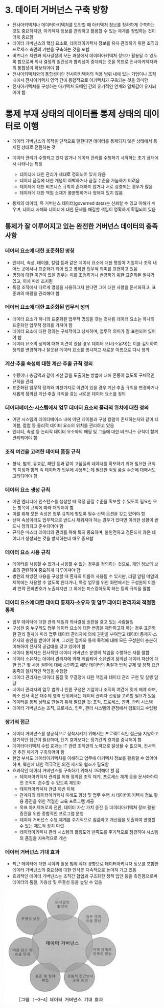 # 3. 데이터 거버넌스 구축 방향

- 전사아키텍처나 데이터아키텍처를 도입할 때 아키텍처 정보를 정확하게 구축하는 것도 중요하지만, 아키텍처 정보를 관리하고 활용할 수 있는 체계를 정립하는 것이 더욱 중요함
- 데이터 거버넌스의 핵심 요소로, 데이터아키텍처 정보를 유지·관리하기 위한 조직과 프로세스 측면의 기반을 구축하는 것을 포함
- 비즈니스 지원과 의사결정의 모든 과정에서 데이터아키텍처 정보가 활용될 수 있도록 함으로써 의사 결정의 일관성과 합리성이 증대되는 것을 목표로 전사아키텍처와의 통합성이 확보되어야 함
- 전사아키텍처와의 통합성이란 전사아키텍처의 적용 범위 내에 있는 기업이나 조직 내에서 전사아키텍처 영역 간에 통합적으로 아키텍처가 구축되는 것을 의미함
- 전사아키텍처를 구성하는 아키텍처 도메인 간의 유기적인 연계와 일체감이 유지되어야 함

# 통제 부재 상태의 데이터를 통제 상태의 데이터로 이행

- 데이터 거버넌스의 목적을 단적으로 말한다면 데이터를 통제되지 않은 상태에서 통제된 상태로 전환하는 것
- 데이터 관리가 수행되고 있지 않거나 데이터 관리를 수행하기 시작하는 초기 상태에서 나타나는 특징
    - 데이터에 대한 관리가 제대로 정의되어 있지 않음
    - 데이터 품질에 대한 개념이 희박하거나 품질 수준을 가늠하기 어려움
    - 데이터에 대한 비즈니스 규칙이 존재하지 않거나 서로 상충되는 경우가 많음
    - 데이터에 대한 책임 소재가 불분명하거나 정해져 있지 않음

- 통제의 데이터, 즉 거버넌스 데이터(governed data)는 신뢰할 수 있고 이해가 쉬우며, 데이터 자체와 데이터에 대한 문제를 해결할 책임이 명확하게 확립되어 있음

## 통제가 잘 이루어지고 있는 완전한 거버넌스 데이터의 충족 사항

### 데이터 요소에 대한 표준화된 명칭

- 엔터티, 속성, 테이블, 칼럼 등과 같은 데이터 요소에 대한 명칭이 기업이나 조직 내 어느 곳에서나 표준화가 되어 있고 명확한 업무적 의미를 표현하고 있음
- 명칭에 대한 이견이 있을 경우는 이를 조정하거나 반영하기 위한 표준화된 절차가 있고, 이에 따라 조치됨
- 특정 조직에서 다르게 명칭을 사용하고자 한다면 그에 대한 사항을 문서화하고, 표준과의 매핑을 관리해야 함

### 데이터 요소에 대한 표준화된 업무적 정의

- 데이터 요소가 하나의 표준화된 업무적 명칭을 갖는 것처럼 데이터 요소는 하나의 표준화한 업무적 정의를 가져야 함
- 데이터 요소에 대한 정의는 구체적이고 상세하며, 업무적 의미가 잘 표현되어 있어야 함
- 데이터 요소의 정의에 대해 이견이 있을 경우 데이터 오너(소유자)는 이를 검토하여 정의를 변경하거나 잘못된 데이터 요소를 명시하고 새로운 이름으로 다시 정의

### 계산·추출 속성에 대한 계산·추출 규칙 정의

- 수량이나 총금액과 같이 계산 값을 도출하는 방법에 대해 혼동이 없도록 구체적인 규칙을 관리
- 표준화된 업무적 정의와 마찬가지로 이견이 있을 경우 계산·추출 규칙을 변경하거나 새롭게 정의된 계산·추출 규칙을 갖는 새로운 데이터 요소를 정의

### 데이터베이스·시스템에서 업무 데이터 요소의 물리적 위치에 대한 정의

- 어떤 시스템의 데이터베이스 내에 어떤 테이블과 구성 칼럼이 존재하는지와 같이 테이블, 칼럼 등 물리적 데이터 요소의 위치를 관리하고 있음
- 엔터티, 속성 등 논리적 데이터 요소와의 매핑 및 그들에 대한 비즈니스 규칙이 함께 관리되어야 함

### 조직 여건을 고려한 데이터 품질 규칙

- 형식, 범위, 유효값, 패턴 등과 같이 고품질의 데이터를 확보하기 위해 필요한 규칙의 지정과 함께 각 데이터가 업무에 사용되는데 필요한 적정 품질 수준에 대해서도 고려되어야 함

### 데이터 요소 생성 규칙

- 어떤 엔터티에 인스턴스를 생성할 때 적정 품질 수준을 확보할 수 있도록 필요한 모든 항목이 규칙에 따라 채워져야 함
- 이를 위해 모든 속성은 업무 규칙에 맞도록 필수·선택 옵션을 갖고 있어야 함
- 선택 속성이라도 업무적으로 반드시 채워져야 하는 경우가 있따면 이러한 상황이 반드시 정의되고 준수되어야 함
- 규칙은 마스터 데이터의 관리를 위해 특히 중요하며, 불완전하고 정돈되지 않은 데이터가 생성되는 것을 방지하는데 매우 중요함

### 데이터 요소 사용 규칙

- 데이터를 사용할 수 있거나 사용할 수 없는 경우를 정의하는 것으로, 개인 정보의 보호와 관련하여 중요하게 다루어져야 함
- 병원의 처방전 내용을 구성할 때 환자의 이름이 사용될 수 있지만, 리필 알림 메일의 제목에는 사용할 수 없도록 한다거나, 특정 업무를 위한 화면에서는 구성원의 이름과 연락 전화번호가 노출되지만 그 외에는 마스킹하도록 하는 등의 규칙을 말함

### 데이터 요소에 대한 데이터 통제자·소유자 및 업무 데이터 관리자의 적절한 통제

- 업무 데이터에 대한 관리 책임과 의사결정 권한을 갖고 있는 사람들임
- 구성원 중 누구라도 업무 데이터 요소에 대한 변경을 제안하고자 하는 경우 표준화한 관리 절차에 따라 업무 데이터 관리자에 의해 권한을 부여받고 데이터 통제자·소유자의 승인을 받아야 하며, 그러한 절차와 통제 목적에 대해 모든 구성원이 충분히 이해하여 전사적 공감대를 갖고 있어야 함
- 데이터 통제자는 전사적인 데이터 거버넌스 운영의 책임을 수행하는 자를 말함
- 데이터 소유자는 데이터 관리자에 의해 위임되어 소유권이 정의된 데이터 자산에 대한 접근 및 사용 권한에 대해 승인하고 해당 데이터의 품질과 법적 규제 및 정책 요건 충족의 일차적인 책임을 수행함
- 데이터 관리자는 데이터 품질 및 무결정에 대한 책임과 데이터 관리 구현 및 실행 담당
- 데이터 관리자의 업무 범위나 인원 구성은 기업이나 조직의 여건에 맞게 해야 하며, 최소 전사 혹은 대주제 영역 단위에서는 데이터 관리자 선정을 고려할 필요가 있음
- 데이터를 통제 상태로 만들기 위해 필요한 것: 조직, 프로세스, 인역, 관리 시스템
- 데이터 거버넌스는 조직, 프로세스, 인력, 관리 시스템의 관점에서 검토되고 수립됨

### 장기적 접근

- 데이터 거버넌스를 성공적으로 정착시키기 위해서는 프로젝트적인 접근을 지양하고 장기적인 접근이 필요하며, 단기 효과보다는 장기간의 효과를 중시해야 함
- 데이터아키텍처 수립 효과는 IT 관련 조직만의 노력으로 달성될 수 없으며, 전사적인 추진 체계가 구축되어야 함
- 현업 부서도 데이터아키텍처를 이해하고 업무에 아키텍처 정보를 활용할 수 있어야 하며, 혁신에 대한 적극적인 의견 제시와 협조가 필요함
- 효과적인 데이터 거버넌스를 구축하기 위해서 고려해야 할 점
    - 데이터아키텍처 관리를 위해 정의된 조직 체계, 프로세스 체계 등을 문서화하여 전 조직이 준수할 수 있도록 제도화
    - 데이터아키텍처 관련 제반 이해
    - 관계자의 데이터아키텍처 이해도 향상 및 업무 수행 시 데이터아키텍처 정보 활용 증진을 위한 적절한 교육 프로그램 제공
    - 목표 아키텍처로의 전환, 데이터 자산 가치 증진 등 데이터아키텍처 정보 활용 증진을 위한 종합적인 프로그램 운영
    - 데이터 거버넌스 수행 체계를 주기적으로 점검하고 개선점을 도출하여 반영할 수 있는 제도적 장치 마련
    - 데이터아키텍처 관리 시스템의 활용도와 만족도를 주기적으로 점검하여 시스템의 품질을 지속적으로 개선
    

### 데이터 거버넌스 기대 효과

- 최근 데이터에 대한 시야와 활용 범위 확대 경향으로 데이터아키텍처 정보를 포함한 데이터 거버넌스의 중요성에 대한 인식은 지속적으로 높아져 가고 있음
- 효과적인 데이터 거버넌스는 조직간 협업과 구조화한 정책 입안 등을 촉진함으로써 데이터의 품질, 가용성 및 무결성 등을 높일 수 있음

![dgEffect](dgEffect.png)
